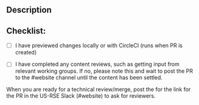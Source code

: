 ## Description
<!--- Describe your changes.  If it fixes an open issue, please link to the issue here. -->


## Checklist:
<!---Check these off after you create the PR --->
- [ ] I have previewed changes locally or with CircleCI (runs when PR is created)
- [ ] I have completed any content reviews, such as getting input from relevant working groups.  If no, please note this and wait to post the PR to the #website channel until the content has been settled.  


When you are ready for a technical review/merge, post the for the link for the PR in the US-RSE Slack (#website) to ask for reviewers.

<!---Ask questions if needed in the #website channel of US-RSE Slack --->

